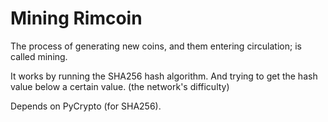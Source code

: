# Mining Rimcoin

The process of generating new coins, and them entering circulation; is called mining. 

It works by running the SHA256 hash algorithm. And trying to get the hash value below a certain value. (the network's difficulty)

Depends on PyCrypto (for SHA256). 
